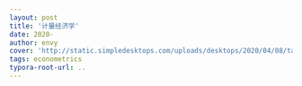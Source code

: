 ```yaml
---
layout: post
title: '计量经济学'
date: 2020-
author: envy
cover: 'http://static.simpledesktops.com/uploads/desktops/2020/04/08/tardis.png'
tags: econometrics
typora-root-url: ..
---
```

